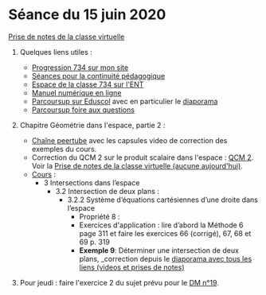 # Séance du 15 juin 2020


[Prise de notes de la classe virtuelle](notes/2020-06-15-Note-12-11.pdf)


1. Quelques liens utiles :
   * [Progression 734 sur mon site](http://www.frederic-junier.org/TS2020/Progression/TS_2020.html)
   * [Séances pour la continuité pédagogique](https://frederic-junier.github.io/TS-2019-2020/)
   * [Espace de la classe 734 sur l'ENT](https://le-parc.ent.auvergnerhonealpes.fr/classes/classe-734/mathematiques/)
   * [Manuel numérique en ligne](https://mep-outils.sesamath.net/manuel_numerique/index.php?ouvrage=mstsobl_2016&page_gauche=371)
   * [Parcoursup sur Eduscol](https://eduscol.education.fr/cid146486/parcoursup.html) avec en particulier le [diaporama](https://cache.media.eduscol.education.fr/file/Parcoursup_2020/50/4/PPT-_Parcoursup-2020_1223504.pptx)
   * [Parcoursup foire aux questions](https://www.parcoursup.fr/index.php?desc=questions)


2. Chapitre Géométrie dans l'espace, partie 2 :
   * [Chaîne peertube](https://tube.ac-lyon.fr/videos/watch/playlist/77b44f4c-f41c-4b02-af12-d195690580ff?videoId=ccab3b8f-369f-46f6-8b33-56aac6940e10) avec les capsules video de correction des exemples du cours. 
   * Correction du QCM 2 sur le produit scalaire dans l'espace : [QCM 2](https://link.dgpad.net/T2dF). Voir la [Prise de notes de la classe virtuelle (aucune aujourd'hui)](notes/2020-06-15-Note-12-11.pdf).
   * [Cours](http://frederic-junier.org/TS2020/Cours/TSProduitScalaireEspaceCours2019-Web.pdf) :
     * 3 Intersections dans l’espace
        * 3.2 Intersection de deux plans :
          * 3.2.2 Système d’équations cartésiennes d’une droite dans l’espace
            * Propriété 8 :
            * Exercices d'application : lire d’abord la Méthode 6  page 311 et faire les exercices 66 (corrigé), 67, 68 et 69 p. 319
            * __Exemple 9__:   Déterminer une intersection de deux plans, _correction depuis le [diaporama avec tous les liens (videos et prises de notes)](../EspacePartie2/CorrigeExemplesEspacePartie2-2019.pdf)


3. Pour jeudi : faire l'exercice 2 du sujet prévu pour le [DM n°19](../EspacePartie2/TS-DM19-2020.pdf).
